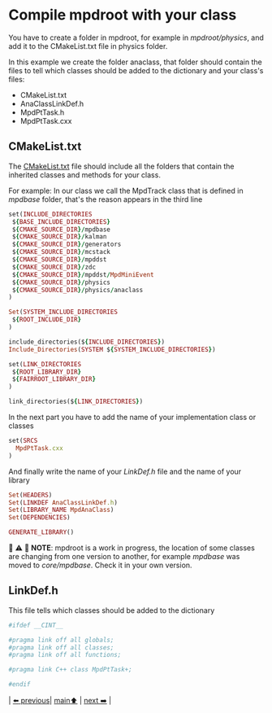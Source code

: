 # Compile mpdroot with your class

You have to create a folder in mpdroot, for example in *mpdroot/physics*, and add it to the CMakeList.txt file in physics folder.

In this example we create the folder anaclass, that folder should contain the files to tell which classes should be added to the dictionary and your class's files:

- CMakeList.txt
- AnaClassLinkDef.h
- MpdPtTask.h
- MpdPtTask.cxx
 
## CMakeList.txt

The [CMakeList.txt](CMakeList.txt) file should include all the folders that contain the inherited classes and methods for your class.


For example: In our class we call the MpdTrack class that is defined in *mpdbase* folder, that's the reason appears in the third line

```ruby
set(INCLUDE_DIRECTORIES
 ${BASE_INCLUDE_DIRECTORIES}
 ${CMAKE_SOURCE_DIR}/mpdbase
 ${CMAKE_SOURCE_DIR}/kalman
 ${CMAKE_SOURCE_DIR}/generators
 ${CMAKE_SOURCE_DIR}/mcstack
 ${CMAKE_SOURCE_DIR}/mpddst
 ${CMAKE_SOURCE_DIR}/zdc
 ${CMAKE_SOURCE_DIR}/mpddst/MpdMiniEvent
 ${CMAKE_SOURCE_DIR}/physics
 ${CMAKE_SOURCE_DIR}/physics/anaclass
)

Set(SYSTEM_INCLUDE_DIRECTORIES
 ${ROOT_INCLUDE_DIR}
)

include_directories(${INCLUDE_DIRECTORIES})
Include_Directories(SYSTEM ${SYSTEM_INCLUDE_DIRECTORIES})

set(LINK_DIRECTORIES
 ${ROOT_LIBRARY_DIR}
 ${FAIRROOT_LIBRARY_DIR}
)

link_directories(${LINK_DIRECTORIES})
```

In the next part you have to add the name of your implementation class or classes

```ruby
set(SRCS
  MpdPtTask.cxx
)
```

And finally write the name of your *LinkDef.h* file and the name of your library

```ruby
Set(HEADERS)
Set(LINKDEF AnaClassLinkDef.h)
Set(LIBRARY_NAME MpdAnaClass)
Set(DEPENDENCIES)

GENERATE_LIBRARY()
```

:red_circle: :warning: :red_circle: **NOTE**: mpdroot is a work in progress, the location of some classes are changing from one version to another, for example *mpdbase* was moved to *core/mpdbase*. Check it in your own version.



## LinkDef.h 

This file tells which classes should be added to the dictionary

```ruby
#ifdef __CINT__

#pragma link off all globals;
#pragma link off all classes;
#pragma link off all functions;

#pragma link C++ class MpdPtTask+;

#endif
```

| [:arrow_left: previous](../minidstm/README.md)| [main:arrow_up:](../README.md) | [next :arrow_right:](runmacro.md) |

